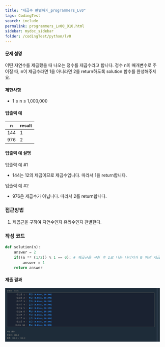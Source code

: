 ```yaml
---
title: "제곱수 판별하기_programmers_Lv0"
tags: CodingTest
search: include
permalink: programmers_Lv00_010.html
sidebar: mydoc_sidebar
folder: /codingTest/python/lv0
---
```



#### 문제 설명 <br>

어떤 자연수를 제곱했을 때 나오는 정수를 제곱수라고 합니다. 정수 n이 매개변수로 주어질 때, n이 제곱수라면 1을 아니라면 2를 return하도록 solution 함수를 완성해주세요.

#### 제한사항 <br>

- 1 ≤ n ≤ 1,000,000

#### 입출력 예 <br>
  
n|result
---|---
144|1
976|2

#### 입출력 예 설명 <br>

입출력 예 #1
- 144는 12의 제곱이므로 제곱수입니다. 따라서 1을 return합니다.

입출력 예 #2
- 976은 제곱수가 아닙니다. 따라서 2를 return합니다.

### 접근방법 <br>

1. 제곱근을 구하여 자연수인지 유리수인지 판별한다.

### 작성 코드 <br>

```python
def solution(n):
    answer = 2
    if((n ** (1/2)) % 1 == 0): # 제곱근을 구한 후 1로 나눈 나머지가 0 이면 제곱근이 자연수이다, 즉 제곱수이다.
        answer = 1
    return answer
```

#### 제출 결과

![제출 결과](\images\programmers_Lv00_010.png)



